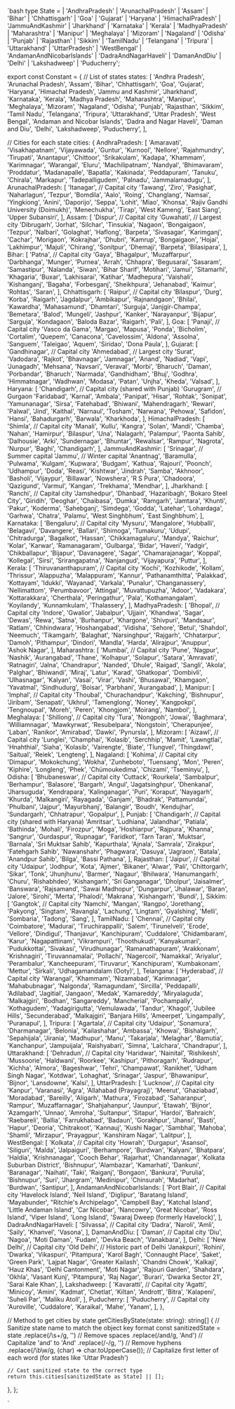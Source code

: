 `bash
type State =
  | 'AndhraPradesh'
  | 'ArunachalPradesh'
  | 'Assam'
  | 'Bihar'
  | 'Chhattisgarh'
  | 'Goa'
  | 'Gujarat'
  | 'Haryana'
  | 'HimachalPradesh'
  | 'JammuAndKashmir'
  | 'Jharkhand'
  | 'Karnataka'
  | 'Kerala'
  | 'MadhyaPradesh'
  | 'Maharashtra'
  | 'Manipur'
  | 'Meghalaya'
  | 'Mizoram'
  | 'Nagaland'
  | 'Odisha'
  | 'Punjab'
  | 'Rajasthan'
  | 'Sikkim'
  | 'TamilNadu'
  | 'Telangana'
  | 'Tripura'
  | 'Uttarakhand'
  | 'UttarPradesh'
  | 'WestBengal'
  | 'AndamanAndNicobarIslands'
  | 'DadraAndNagarHaveli'
  | 'DamanAndDiu'
  | 'Delhi'
  | 'Lakshadweep'
  | 'Puducherry';

export const Constant = {
  // List of states
  states: [
    'Andhra Pradesh',
    'Arunachal Pradesh',
    'Assam',
    'Bihar',
    'Chhattisgarh',
    'Goa',
    'Gujarat',
    'Haryana',
    'Himachal Pradesh',
    'Jammu and Kashmir',
    'Jharkhand',
    'Karnataka',
    'Kerala',
    'Madhya Pradesh',
    'Maharashtra',
    'Manipur',
    'Meghalaya',
    'Mizoram',
    'Nagaland',
    'Odisha',
    'Punjab',
    'Rajasthan',
    'Sikkim',
    'Tamil Nadu',
    'Telangana',
    'Tripura',
    'Uttarakhand',
    'Uttar Pradesh',
    'West Bengal',
    'Andaman and Nicobar Islands',
    'Dadra and Nagar Haveli',
    'Daman and Diu',
    'Delhi',
    'Lakshadweep',
    'Puducherry',
  ],

  // Cities for each state
  cities: {
    AndhraPradesh: [
      'Amaravati',
      'Visakhapatnam',
      'Vijayawada',
      'Guntur',
      'Kurnool',
      'Nellore',
      'Rajahmundry',
      'Tirupati',
      'Anantapur',
      'Chittoor',
      'Srikakulam',
      'Kadapa',
      'Khammam',
      'Karimnagar',
      'Warangal',
      'Eluru',
      'Machilipatnam',
      'Nandyal',
      'Bhimavaram',
      'Proddatur',
      'Madanapalle',
      'Bapatla',
      'Kakinada',
      'Peddapuram',
      'Tanuku',
      'Chirala',
      'Markapur',
      'Tadepalligudem',
      'Palnadu',
      'Jammalamadugu',
    ],
    ArunachalPradesh: [
      'Itanagar', // Capital city
      'Tawang',
      'Ziro',
      'Pasighat',
      'Naharlagun',
      'Tezpur',
      'Bomdila',
      'Aalo',
      'Roing',
      'Changlang',
      'Namsai',
      'Yingkiong',
      'Anini',
      'Daporijo',
      'Seppa',
      'Lohit',
      'Miao',
      'Khonsa',
      'Rajiv Gandhi University (Doimukh)',
      'Menechukha',
      'Tirap',
      'West Kameng',
      'East Siang',
      'Upper Subansiri',
    ],
    Assam: [
      'Dispur', // Capital city
      'Guwahati', // Largest city
      'Dibrugarh',
      'Jorhat',
      'Silchar',
      'Tinsukia',
      'Nagaon',
      'Bongaigaon',
      'Tezpur',
      'Nalbari',
      'Golaghat',
      'Haflong',
      'Barpeta',
      'Sivasagar',
      'Karimganj',
      'Cachar',
      'Morigaon',
      'Kokrajhar',
      'Dhubri',
      'Kamrup',
      'Bongaigaon',
      'Hojai',
      'Lakhimpur',
      'Majuli',
      'Chirang',
      'Sonitpur',
      'Dhemaji',
      'Barpeta',
      'Bilasipara',
    ],
    Bihar: [
      'Patna', // Capital city
      'Gaya',
      'Bhagalpur',
      'Muzaffarpur',
      'Darbhanga',
      'Munger',
      'Purnea',
      'Arrah',
      'Chhapra',
      'Begusarai',
      'Sasaram',
      'Samastipur',
      'Nalanda',
      'Siwan',
      'Bihar Sharif',
      'Motihari',
      'Jamui',
      'Sitamarhi',
      'Khagaria',
      'Buxar',
      'Lakhisarai',
      'Katihar',
      'Madhepura',
      'Vaishali',
      'Kishanganj',
      'Bagaha',
      'Forbesganj',
      'Sheikhpura',
      'Jehanabad',
      'Kaimur',
      'Rohtas',
      'Saran',
    ],
    Chhattisgarh: [
      'Raipur', // Capital city
      'Bilaspur',
      'Durg',
      'Korba',
      'Raigarh',
      'Jagdalpur',
      'Ambikapur',
      'Rajnandgaon',
      'Bhilai',
      'Kawardha',
      'Mahasamund',
      'Dhamtari',
      'Surguja',
      'Janjgir-Champa',
      'Bemetara',
      'Balod',
      'Mungeli',
      'Jashpur',
      'Kanker',
      'Narayanpur',
      'Bijapur',
      'Sarguja',
      'Kondagaon',
      'Baloda Bazar',
      'Raigarh',
      'Pali',
    ],
    Goa: [
      'Panaji', // Capital city
      'Vasco da Gama',
      'Margao',
      'Mapusa',
      'Ponda',
      'Bicholim',
      'Cortalim',
      'Quepem',
      'Canacona',
      'Cavelossim',
      'Aldona',
      'Assolna',
      'Sanguem',
      'Taleigao',
      'Aquem',
      'Siridao',
      'Dona Paula',
    ],
    Gujarat: [
      'Gandhinagar', // Capital city
      'Ahmedabad', // Largest city
      'Surat',
      'Vadodara',
      'Rajkot',
      'Bhavnagar',
      'Jamnagar',
      'Anand',
      'Nadiad',
      'Vapi',
      'Junagadh',
      'Mehsana',
      'Navsari',
      'Veraval',
      'Morbi',
      'Bharuch',
      'Daman',
      'Porbandar',
      'Bharuch',
      'Narmada',
      'Gandhidham',
      'Bhuj',
      'Godhra',
      'Himmatnagar',
      'Wadhwan',
      'Modasa',
      'Patan',
      'Unjha',
      'Kheda',
      'Valsad',
    ],
    Haryana: [
      'Chandigarh', // Capital city (shared with Punjab)
      'Gurugram', // Gurgaon
      'Faridabad',
      'Karnal',
      'Ambala',
      'Panipat',
      'Hisar',
      'Rohtak',
      'Sonipat',
      'Yamunanagar',
      'Sirsa',
      'Fatehabad',
      'Bhiwani',
      'Mahendragarh',
      'Rewari',
      'Palwal',
      'Jind',
      'Kaithal',
      'Narnaul',
      'Tosham',
      'Narwana',
      'Pehowa',
      'Safidon',
      'Hansi',
      'Bahadurgarh',
      'Barwala',
      'Kharkhoda',
    ],
    HimachalPradesh: [
      'Shimla', // Capital city
      'Manali',
      'Kullu',
      'Kangra',
      'Solan',
      'Mandi',
      'Chamba',
      'Nahan',
      'Hamirpur',
      'Bilaspur',
      'Una',
      'Nalagarh',
      'Palampur',
      'Paonta Sahib',
      'Dalhousie',
      'Arki',
      'Sundernagar',
      'Bhuntar',
      'Rewalsar',
      'Rampur',
      'Nagrota',
      'Nurpur',
      'Baghi',
      'Chandigarh',
    ],
    JammuAndKashmir: [
      'Srinagar', // Summer capital
      'Jammu', // Winter capital
      'Anantnag',
      'Baramulla',
      'Pulwama',
      'Kulgam',
      'Kupwara',
      'Budgam',
      'Kathua',
      'Rajouri',
      'Poonch',
      'Udhampur',
      'Doda',
      'Reasi',
      'Kishtwar',
      'Jindrah',
      'Samba',
      'Akhnoor',
      'Basholi',
      'Vijaypur',
      'Billawar',
      'Nowshera',
      'R S Pura',
      'Chadoora',
      'Qazigund',
      'Varmul',
      'Kangan',
      'Trekhama',
      'Mendhar',
    ],
    Jharkhand: [
      'Ranchi', // Capital city
      'Jamshedpur',
      'Dhanbad',
      'Hazaribagh',
      'Bokaro Steel City',
      'Giridih',
      'Deoghar',
      'Chaibasa',
      'Dumka',
      'Ramgarh',
      'Jamtara',
      'Khunti',
      'Pakur',
      'Koderma',
      'Sahebganj',
      'Simdega',
      'Godda',
      'Latehar',
      'Lohardaga',
      'Garhwa',
      'Chatra',
      'Palamu',
      'West Singhbhum',
      'East Singhbhum',
    ],
    Karnataka: [
      'Bengaluru', // Capital city
      'Mysuru',
      'Mangalore',
      'Hubballi',
      'Belagavi',
      'Davangere',
      'Ballari',
      'Shimoga',
      'Tumakuru',
      'Udupi',
      'Chitradurga',
      'Bagalkot',
      'Hassan',
      'Chikkamagaluru',
      'Mandya',
      'Raichur',
      'Kolar',
      'Karwar',
      'Ramanagaram',
      'Gulbarga',
      'Bidar',
      'Haveri',
      'Yadgir',
      'Chikballapur',
      'Bijapur',
      'Davanagere',
      'Sagar',
      'Chamarajanagar',
      'Koppal',
      'Kollegal',
      'Sirsi',
      'Srirangapatna',
      'Nanjangud',
      'Vijayapura',
      'Puttur',
    ],
    Kerala: [
      'Thiruvananthapuram', // Capital city
      'Kochi',
      'Kozhikode',
      'Kollam',
      'Thrissur',
      'Alappuzha',
      'Malappuram',
      'Kannur',
      'Pathanamthitta',
      'Palakkad',
      'Kottayam',
      'Idukki',
      'Wayanad',
      'Varkala',
      'Punalur',
      'Changanassery',
      'Nellimattom',
      'Perumbavoor',
      'Attingal',
      'Muvattupuzha',
      'Adoor',
      'Vadakara',
      'Kottarakkara',
      'Cherthala',
      'Peringathur',
      'Pala',
      'Kothamangalam',
      'Koyilandy',
      'Kunnamkulam',
      'Thalassery',
    ],
    MadhyaPradesh: [
      'Bhopal', // Capital city
      'Indore',
      'Gwalior',
      'Jabalpur',
      'Ujjain',
      'Khandwa',
      'Sagar',
      'Dewas',
      'Rewa',
      'Satna',
      'Burhanpur',
      'Khargone',
      'Shivpuri',
      'Mandsaur',
      'Ratlam',
      'Chhindwara',
      'Hoshangabad',
      'Vidisha',
      'Sehore',
      'Betul',
      'Shahdol',
      'Neemuch',
      'Tikamgarh',
      'Balaghat',
      'Narsinghpur',
      'Rajgarh',
      'Chhatarpur',
      'Damoh',
      'Pithampur',
      'Dindori',
      'Mandla',
      'Harda',
      'Alirajpur',
      'Anuppur',
      'Ashok Nagar',
    ],
    Maharashtra: [
      'Mumbai', // Capital city
      'Pune',
      'Nagpur',
      'Nashik',
      'Aurangabad',
      'Thane',
      'Kolhapur',
      'Solapur',
      'Satara',
      'Amravati',
      'Ratnagiri',
      'Jalna',
      'Chandrapur',
      'Nanded',
      'Dhule',
      'Raigad',
      'Sangli',
      'Akola',
      'Palghar',
      'Bhiwandi',
      'Miraj',
      'Latur',
      'Karad',
      'Ghatkopar',
      'Dombivli',
      'Ulhasnagar',
      'Kalyan',
      'Vasai',
      'Virar',
      'Vashi',
      'Bhusawal',
      'Khamgaon',
      'Yavatmal',
      'Sindhudurg',
      'Boisar',
      'Parbhani',
      'Aurangabad',
    ],
    Manipur: [
      'Imphal', // Capital city
      'Thoubal',
      'Churachandpur',
      'Kakching',
      'Bishnupur',
      'Jiribam',
      'Senapati',
      'Ukhrul',
      'Tamenglong',
      'Noney',
      'Kangpokpi',
      'Tengnoupal',
      'Moreh',
      'Peren',
      'Khongjom',
      'Moirang',
      'Nambol',
    ],
    Meghalaya: [
      'Shillong', // Capital city
      'Tura',
      'Nongpoh',
      'Jowai',
      'Baghmara',
      'Williamnagar',
      'Mawkyrwat',
      'Resubelpara',
      'Nongstoin',
      'Cherapunjee',
      'Laban',
      'Ranikor',
      'Amirabad',
      'Dawki',
      'Pynursla',
    ],
    Mizoram: [
      'Aizawl', // Capital city
      'Lunglei',
      'Champhai',
      'Kolasib',
      'Serchhip',
      'Mamit',
      'Lawngtlai',
      'Hnahthial',
      'Siaha',
      'Kolasib',
      'Vairengte',
      'Biate',
      'Tlungvel',
      'Thingdawl',
      'Saitual',
      'Reiek',
      'Lengteng',
    ],
    Nagaland: [
      'Kohima', // Capital city
      'Dimapur',
      'Mokokchung',
      'Wokha',
      'Zunheboto',
      'Tuensang',
      'Mon',
      'Peren',
      'Kiphire',
      'Longleng',
      'Phek',
      'Chümoukedima',
      'Chizami',
      'Tseminyu',
    ],
    Odisha: [
      'Bhubaneswar', // Capital city
      'Cuttack',
      'Rourkela',
      'Sambalpur',
      'Berhampur',
      'Balasore',
      'Bargarh',
      'Angul',
      'Jagatsinghpur',
      'Dhenkanal',
      'Jharsuguda',
      'Kendrapara',
      'Kalinganagar',
      'Puri',
      'Koraput',
      'Nayagarh',
      'Khurda',
      'Malkangiri',
      'Rayagada',
      'Ganjam',
      'Bhadrak',
      'Pattamundai',
      'Phulbani',
      'Jajpur',
      'Mayurbhanj',
      'Balangir',
      'Boudh',
      'Kendujhar',
      'Sundargarh',
      'Chhatrapur',
      'Gopalpur',
    ],
    Punjab: [
      'Chandigarh', // Capital city (shared with Haryana)
      'Amritsar',
      'Ludhiana',
      'Jalandhar',
      'Patiala',
      'Bathinda',
      'Mohali',
      'Firozpur',
      'Moga',
      'Hoshiarpur',
      'Rajpura',
      'Khanna',
      'Sangrur',
      'Gurdaspur',
      'Rupnagar',
      'Faridkot',
      'Tarn Taran',
      'Muktsar',
      'Barnala',
      'Sri Muktsar Sahib',
      'Kapurthala',
      'Ajnala',
      'Samrala',
      'Zirakpur',
      'Fatehgarh Sahib',
      'Nawanshahr',
      'Phagwara',
      'Dasuya',
      'Jagraon',
      'Batala',
      'Anandpur Sahib',
      'Bilga',
      'Bassi Pathana',
    ],
    Rajasthan: [
      'Jaipur', // Capital city
      'Udaipur',
      'Jodhpur',
      'Kota',
      'Ajmer',
      'Bikaner',
      'Alwar',
      'Pali',
      'Chittorgarh',
      'Sikar',
      'Tonk',
      'Jhunjhunu',
      'Barmer',
      'Nagaur',
      'Bhilwara',
      'Hanumangarh',
      'Churu',
      'Rishabhdeo',
      'Kishangarh',
      'Sri Ganganagar',
      'Dholpur',
      'Jaisalmer',
      'Banswara',
      'Rajsamand',
      'Sawai Madhopur',
      'Dungarpur',
      'Jhalawar',
      'Baran',
      'Jalore',
      'Sirohi',
      'Merta',
      'Phalodi',
      'Makrana',
      'Kishangarh',
      'Bundi',
    ],
    Sikkim: [
      'Gangtok', // Capital city
      'Namchi',
      'Mangan',
      'Rangpo',
      'Jorethang',
      'Pakyong',
      'Singtam',
      'Ravangla',
      'Lachung',
      'Lingtam',
      'Gyalshing',
      'Melli',
      'Sombaria',
      'Tadong',
      'Sang',
    ],
    TamilNadu: [
      'Chennai', // Capital city
      'Coimbatore',
      'Madurai',
      'Tiruchirappalli',
      'Salem',
      'Tirunelveli',
      'Erode',
      'Vellore',
      'Dindigul',
      'Thanjavur',
      'Kanchipuram',
      'Cuddalore',
      'Chidambaram',
      'Karur',
      'Nagapattinam',
      'Vikrampuri',
      'Thoothukudi',
      'Kanyakumari',
      'Pudukkottai',
      'Sivakasi',
      'Virudhunagar',
      'Ramanathapuram',
      'Arakkonam',
      'Krishnagiri',
      'Tiruvannamalai',
      'Pollachi',
      'Nagercoil',
      'Namakkal',
      'Ariyalur',
      'Perambalur',
      'Kancheepuram',
      'Tiruvarur',
      'Kanchipuram',
      'Kumbakonam',
      'Mettur',
      'Sirkali',
      'Udhagamandalam (Ooty)',
    ],
    Telangana: [
      'Hyderabad', // Capital city
      'Warangal',
      'Khammam',
      'Nizamabad',
      'Karimnagar',
      'Mahabubnagar',
      'Nalgonda',
      'Ramagundam',
      'Sircilla',
      'Peddapalli',
      'Adilabad',
      'Jagitial',
      'Jangaon',
      'Medak',
      'Kamareddy',
      'Miryalaguda',
      'Malkajgiri',
      'Bodhan',
      'Sangareddy',
      'Mancherial',
      'Pochampally',
      'Kothagudem',
      'Yadagirigutta',
      'Vemulawada',
      'Tandur',
      'Khagol',
      'Jubilee Hills',
      'Secunderabad',
      'Malkajgiri',
      'Banjara Hills',
      'Ameerpet',
      'Lingampally',
      'Puranapul',
    ],
    Tripura: [
      'Agartala', // Capital city
      'Udaipur',
      'Sonamura',
      'Dharmanagar',
      'Belonia',
      'Kailashahar',
      'Ambassa',
      'Khowai',
      'Bishalgarh',
      'Sepahijala',
      'Jirania',
      'Madhupur',
      'Manu',
      'Takarjala',
      'Melaghar',
      'Bamutia',
      'Kanchanpur',
      'Jampuijala',
      'Raishyabari',
      'Simna',
      'Lalchara',
      'Chandrapur',
    ],
    Uttarakhand: [
      'Dehradun', // Capital city
      'Haridwar',
      'Nainital',
      'Rishikesh',
      'Mussoorie',
      'Haldwani',
      'Roorkee',
      'Kashipur',
      'Pithoragarh',
      'Rudrapur',
      'Kichha',
      'Almora',
      'Bageshwar',
      'Tehri',
      'Champawat',
      'Ranikhet',
      'Udham Singh Nagar',
      'Kotdwar',
      'Lohaghat',
      'Srinagar',
      'Jaspur',
      'Bhawanipur',
      'Bijnor',
      'Lansdowne',
      'Kalsi',
    ],
    UttarPradesh: [
      'Lucknow', // Capital city
      'Kanpur',
      'Varanasi',
      'Agra',
      'Allahabad (Prayagraj)',
      'Meerut',
      'Ghaziabad',
      'Moradabad',
      'Bareilly',
      'Aligarh',
      'Mathura',
      'Firozabad',
      'Saharanpur',
      'Rampur',
      'Muzaffarnagar',
      'Shahjahanpur',
      'Jaunpur',
      'Etawah',
      'Bijnor',
      'Azamgarh',
      'Unnao',
      'Amroha',
      'Sultanpur',
      'Sitapur',
      'Hardoi',
      'Bahraich',
      'Raebareli',
      'Ballia',
      'Farrukhabad',
      'Badaun',
      'Gorakhpur',
      'Jhansi',
      'Basti',
      'Hapur',
      'Deoria',
      'Chitrakoot',
      'Kannauj',
      'Kushi Nagar',
      'Sambhal',
      'Mahoba',
      'Shamli',
      'Mirzapur',
      'Prayagpur',
      'Kanshiram Nagar',
      'Lalitpur',
    ],
    WestBengal: [
      'Kolkata', // Capital city
      'Howrah',
      'Durgapur',
      'Asansol',
      'Siliguri',
      'Malda',
      'Jalpaiguri',
      'Berhampore',
      'Burdwan',
      'Kalyani',
      'Bhatpara',
      'Haldia',
      'Krishnanagar',
      'Cooch Behar',
      'Rajarhat',
      'Chandannagar',
      'Kolkata Suburban District',
      'Bishnupur',
      'Alambazar',
      'Kamarhati',
      'Dankuni',
      'Baranagar',
      'Naihati',
      'Taki',
      'Raiganj',
      'Bongaon',
      'Bankura',
      'Purulia',
      'Bishnupur',
      'Suri',
      'Jhargram',
      'Medinipur',
      'Chinsurah',
      'Madarhat',
      'Burdwan',
      'Santipur',
    ],
    AndamanAndNicobarIslands: [
      'Port Blair', // Capital city
      'Havelock Island',
      'Neil Island',
      'Diglipur',
      'Baratang Island',
      'Mayabunder',
      "Ritchie's Archipelago",
      'Campbell Bay',
      'Katchal Island',
      'Little Andaman Island',
      'Car Nicobar',
      'Nancowry',
      'Great Nicobar',
      'Ross Island',
      'Viper Island',
      'Long Island',
      'Swaraj Dweep (formerly Havelock)',
    ],
    DadraAndNagarHaveli: [
      'Silvassa', // Capital city
      'Dadra',
      'Naroli',
      'Amli',
      'Saily',
      'Khanvel',
      'Vasona',
    ],
    DamanAndDiu: [
      'Daman', // Capital city
      'Diu',
      'Nagoa',
      'Moti Daman',
      'Fudam',
      'Devka Beach',
      'Vanakbara',
    ],
    Delhi: [
      'New Delhi', // Capital city
      'Old Delhi', // Historic part of Delhi
      'Janakpuri',
      'Rohini',
      'Dwarka',
      'Vikaspuri',
      'Pitampura',
      'Karol Bagh',
      'Connaught Place',
      'Saket',
      'Green Park',
      'Lajpat Nagar',
      'Greater Kailash',
      'Chandni Chowk',
      'Kalkaji',
      'Hauz Khas',
      'Delhi Cantonment',
      'Moti Nagar',
      'Rajouri Garden',
      'Shahdara',
      'Okhla',
      'Vasant Kunj',
      'Pitampura',
      'Raj Nagar',
      'Burari',
      'Dwarka Sector 21',
      'Sarai Kale Khan',
    ],
    Lakshadweep: [
      'Kavaratti', // Capital city
      'Agatti',
      'Minicoy',
      'Amini',
      'Kadmat',
      'Chetlat',
      'Kiltan',
      'Andrott',
      'Bitra',
      'Kalapeni',
      'Suheli Par',
      'Maliku Atoll',
    ],
    Puducherry: [
      'Puducherry', // Capital city
      'Auroville',
      'Cuddalore',
      'Karaikal',
      'Mahe',
      'Yanam',
    ],
  },

  // Method to get cities by state
  getCitiesByState(state: string): string[] {
    // Sanitize state name to match the object key format
    const sanitizedState = state
      .replace(/\s+/g, '') // Remove spaces
      .replace(/and/g, 'And') // Capitalize 'and' to 'And'
      .replace(/-/g, '') // Remove hyphens
      .replace(/\b\w/g, (char) => char.toUpperCase()); // Capitalize first letter of each word (for states like 'Uttar Pradesh')

    // Cast sanitized state to the correct type
    return this.cities[sanitizedState as State] || [];
  },
};

`
